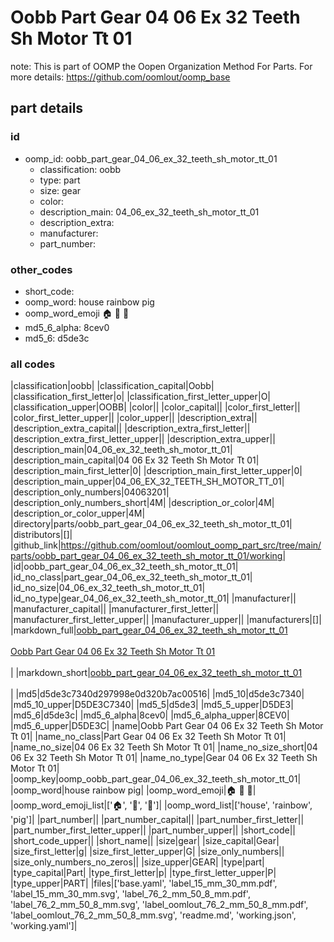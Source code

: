 # Oobb Part Gear 04 06 Ex 32 Teeth Sh Motor Tt 01  

note: This is part of OOMP the Oopen Organization Method For Parts. For more details: https://github.com/oomlout/oomp_base

##  part details





### id
* oomp_id: oobb_part_gear_04_06_ex_32_teeth_sh_motor_tt_01
  * classification: oobb
  * type: part
  * size: gear
  * color: 
  * description_main: 04_06_ex_32_teeth_sh_motor_tt_01
  * description_extra: 
  * manufacturer: 
  * part_number: 

### other_codes
* short_code: 
* oomp_word: house rainbow pig
* oomp_word_emoji :house: :rainbow: :pig:
* md5_6_alpha: 8cev0
* md5_6: d5de3c

### all codes 
|classification|oobb|
|classification_capital|Oobb|
|classification_first_letter|o|
|classification_first_letter_upper|O|
|classification_upper|OOBB|
|color||
|color_capital||
|color_first_letter||
|color_first_letter_upper||
|color_upper||
|description_extra||
|description_extra_capital||
|description_extra_first_letter||
|description_extra_first_letter_upper||
|description_extra_upper||
|description_main|04_06_ex_32_teeth_sh_motor_tt_01|
|description_main_capital|04 06 Ex 32 Teeth Sh Motor Tt 01|
|description_main_first_letter|0|
|description_main_first_letter_upper|0|
|description_main_upper|04_06_EX_32_TEETH_SH_MOTOR_TT_01|
|description_only_numbers|04063201|
|description_only_numbers_short|4M|
|description_or_color|4M|
|description_or_color_upper|4M|
|directory|parts/oobb_part_gear_04_06_ex_32_teeth_sh_motor_tt_01|
|distributors|[]|
|github_link|https://github.com/oomlout/oomlout_oomp_part_src/tree/main/parts/oobb_part_gear_04_06_ex_32_teeth_sh_motor_tt_01/working|
|id|oobb_part_gear_04_06_ex_32_teeth_sh_motor_tt_01|
|id_no_class|part_gear_04_06_ex_32_teeth_sh_motor_tt_01|
|id_no_size|04_06_ex_32_teeth_sh_motor_tt_01|
|id_no_type|gear_04_06_ex_32_teeth_sh_motor_tt_01|
|manufacturer||
|manufacturer_capital||
|manufacturer_first_letter||
|manufacturer_first_letter_upper||
|manufacturer_upper||
|manufacturers|[]|
|markdown_full|[oobb_part_gear_04_06_ex_32_teeth_sh_motor_tt_01](https://github.com/oomlout/oomlout_oomp_part_src/tree/main/parts/oobb_part_gear_04_06_ex_32_teeth_sh_motor_tt_01/working)<br>[](https://github.com/oomlout/oomlout_oomp_part_src/tree/main/parts/oobb_part_gear_04_06_ex_32_teeth_sh_motor_tt_01/working)<br>[Oobb Part Gear 04 06 Ex 32 Teeth Sh Motor Tt 01](https://github.com/oomlout/oomlout_oomp_part_src/tree/main/parts/oobb_part_gear_04_06_ex_32_teeth_sh_motor_tt_01/working)<br><br>|
|markdown_short|[oobb_part_gear_04_06_ex_32_teeth_sh_motor_tt_01](https://github.com/oomlout/oomlout_oomp_part_src/tree/main/parts/oobb_part_gear_04_06_ex_32_teeth_sh_motor_tt_01/working)<br><br>|
|md5|d5de3c7340d297998e0d320b7ac00516|
|md5_10|d5de3c7340|
|md5_10_upper|D5DE3C7340|
|md5_5|d5de3|
|md5_5_upper|D5DE3|
|md5_6|d5de3c|
|md5_6_alpha|8cev0|
|md5_6_alpha_upper|8CEV0|
|md5_6_upper|D5DE3C|
|name|Oobb Part Gear 04 06 Ex 32 Teeth Sh Motor Tt 01|
|name_no_class|Part Gear 04 06 Ex 32 Teeth Sh Motor Tt 01|
|name_no_size|04 06 Ex 32 Teeth Sh Motor Tt 01|
|name_no_size_short|04 06 Ex 32 Teeth Sh Motor Tt 01|
|name_no_type|Gear 04 06 Ex 32 Teeth Sh Motor Tt 01|
|oomp_key|oomp_oobb_part_gear_04_06_ex_32_teeth_sh_motor_tt_01|
|oomp_word|house rainbow pig|
|oomp_word_emoji|:house: :rainbow: :pig:|
|oomp_word_emoji_list|[':house:', ':rainbow:', ':pig:']|
|oomp_word_list|['house', 'rainbow', 'pig']|
|part_number||
|part_number_capital||
|part_number_first_letter||
|part_number_first_letter_upper||
|part_number_upper||
|short_code||
|short_code_upper||
|short_name||
|size|gear|
|size_capital|Gear|
|size_first_letter|g|
|size_first_letter_upper|G|
|size_only_numbers||
|size_only_numbers_no_zeros||
|size_upper|GEAR|
|type|part|
|type_capital|Part|
|type_first_letter|p|
|type_first_letter_upper|P|
|type_upper|PART|
|files|['base.yaml', 'label_15_mm_30_mm.pdf', 'label_15_mm_30_mm.svg', 'label_76_2_mm_50_8_mm.pdf', 'label_76_2_mm_50_8_mm.svg', 'label_oomlout_76_2_mm_50_8_mm.pdf', 'label_oomlout_76_2_mm_50_8_mm.svg', 'readme.md', 'working.json', 'working.yaml']|

